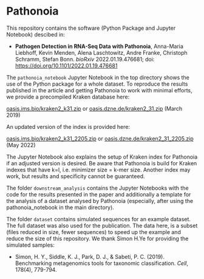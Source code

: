 # Pathonoia

This repository contains the software (Python Package and Jupyter Notebook) descibed in:

- **Pathogen Detection in RNA-Seq Data with Pathonoia**, Anna-Maria Liebhoff, Kevin Menden, Alena Laschtowitz, Andre Franke, Christoph Schramm, Stefan Bonn. *bioRxiv* 2022.01.19.476681; doi: https://doi.org/10.1101/2022.01.19.476681 

The `pathonoia_notebook` Jupyter Notebook in the top directory shows the use of the Python package for a whole dataset.
To reproduce the results published in the article and getting Pathonoia to work with minimal efforts, we provide a precompiled Kraken database here:

[oasis.ims.bio/kraken2_k31.zip](oasis.ims.bio/kraken2_k31.zip) or [oasis.dzne.de/kraken2_31.zip](oasis.dzne.de/kraken2_31.zip) (March 2019)

An updated version of the index is provided here:

[oasis.ims.bio/kraken2_k31_2205.zip](oasis.ims.bio/kraken2_k31_2205.zip) or [oasis.dzne.de/kraken2_31_2205.zip](oasis.dzne.de/kraken2_31_2205.zip) (May 2022)

The Jupyter Notebook also explains the setup of Kraken index for Pathonoia if an adjusted version is desired. 
Be aware that Pathonoia is build for Kraken indexes that have k=l, i.e. minimizer size = k-mer size. 
Another index may work, but results and specificity cannot be guaranteed.

The folder `downstream_analysis` contains the Jupyter Notebooks with the code for the results presented in the paper and additionally a template for the analysis of a dataset analysed by Pathonoia (especially, after using the pathonoia_notebook in the main directory).

The folder `dataset` contains simulated sequences for an example dataset. The full dataset was also used for the publication. The data here, is a subset (files reduced in size, fewer sequences) to speed up the example and reduce the size of this repository. We thank Simon H.Ye for providing the simulated samples:
- Simon, H. Y., Siddle, K. J., Park, D. J., & Sabeti, P. C. (2019). Benchmarking metagenomics tools for taxonomic classification. *Cell*, 178(4), 779-794.
